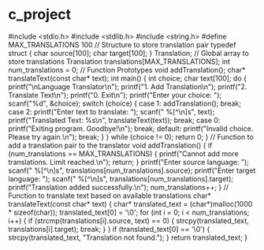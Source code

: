 # c_project
#include <stdio.h>
#include <stdlib.h>
#include <string.h>
#define MAX_TRANSLATIONS 100
// Structure to store translation pair
typedef struct {
char source[100];
char target[100];
} Translation;
// Global array to store translations
Translation translations[MAX_TRANSLATIONS];
int num_translations = 0;
// Function Prototypes
void addTranslation();
char* translateText(const char* text);
int main() {
int choice;
char text[100];
do {
printf("\nLanguage Translator\n");
printf("1. Add Translation\n");
printf("2. Translate Text\n");
printf("0. Exit\n");
printf("Enter your choice: ");
scanf("%d", &choice);
switch (choice) {
case 1:
addTranslation();
break;
case 2:
printf("Enter text to translate: ");
scanf(" %[^\n]s", text);
printf("Translated Text: %s\n", translateText(text));
break;
case 0:
printf("Exiting program. Goodbye!\n");
break;
default:
printf("Invalid choice. Please try again.\n");
break;
}
} while (choice != 0);
return 0;
}
// Function to add a translation pair to the translator
void addTranslation() {
if (num_translations == MAX_TRANSLATIONS) {
printf("Cannot add more translations. Limit reached.\n");
return;
}
printf("Enter source language: ");
scanf(" %[^\n]s", translations[num_translations].source);
printf("Enter target language: ");
scanf(" %[^\n]s", translations[num_translations].target);
printf("Translation added successfully.\n");
num_translations++;
}
// Function to translate text based on available translations
char* translateText(const char* text) {
char* translated_text = (char*)malloc(1000 * sizeof(char));
translated_text[0] = '\0';
for (int i = 0; i < num_translations; i++) {
if (strcmp(translations[i].source, text) == 0) {
strcpy(translated_text, translations[i].target);
break;
}
}
if (translated_text[0] == '\0') {
strcpy(translated_text, "Translation not found.");
}
return translated_text;
}
